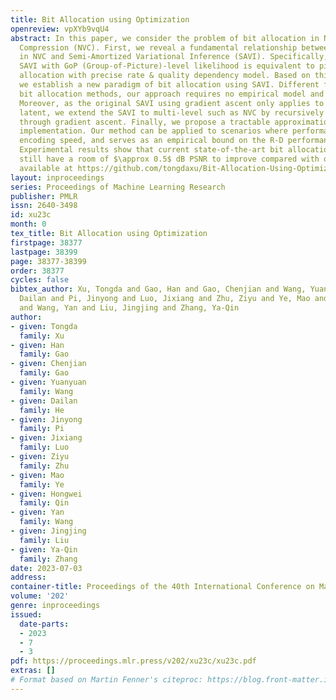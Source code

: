 ```yaml
---
title: Bit Allocation using Optimization
openreview: vpXYb9vqU4
abstract: In this paper, we consider the problem of bit allocation in Neural Video
  Compression (NVC). First, we reveal a fundamental relationship between bit allocation
  in NVC and Semi-Amortized Variational Inference (SAVI). Specifically, we show that
  SAVI with GoP (Group-of-Picture)-level likelihood is equivalent to pixel-level bit
  allocation with precise rate & quality dependency model. Based on this equivalence,
  we establish a new paradigm of bit allocation using SAVI. Different from previous
  bit allocation methods, our approach requires no empirical model and is thus optimal.
  Moreover, as the original SAVI using gradient ascent only applies to single-level
  latent, we extend the SAVI to multi-level such as NVC by recursively applying back-propagating
  through gradient ascent. Finally, we propose a tractable approximation for practical
  implementation. Our method can be applied to scenarios where performance outweights
  encoding speed, and serves as an empirical bound on the R-D performance of bit allocation.
  Experimental results show that current state-of-the-art bit allocation algorithms
  still have a room of $\approx 0.5$ dB PSNR to improve compared with ours. Code is
  available at https://github.com/tongdaxu/Bit-Allocation-Using-Optimization.
layout: inproceedings
series: Proceedings of Machine Learning Research
publisher: PMLR
issn: 2640-3498
id: xu23c
month: 0
tex_title: Bit Allocation using Optimization
firstpage: 38377
lastpage: 38399
page: 38377-38399
order: 38377
cycles: false
bibtex_author: Xu, Tongda and Gao, Han and Gao, Chenjian and Wang, Yuanyuan and He,
  Dailan and Pi, Jinyong and Luo, Jixiang and Zhu, Ziyu and Ye, Mao and Qin, Hongwei
  and Wang, Yan and Liu, Jingjing and Zhang, Ya-Qin
author:
- given: Tongda
  family: Xu
- given: Han
  family: Gao
- given: Chenjian
  family: Gao
- given: Yuanyuan
  family: Wang
- given: Dailan
  family: He
- given: Jinyong
  family: Pi
- given: Jixiang
  family: Luo
- given: Ziyu
  family: Zhu
- given: Mao
  family: Ye
- given: Hongwei
  family: Qin
- given: Yan
  family: Wang
- given: Jingjing
  family: Liu
- given: Ya-Qin
  family: Zhang
date: 2023-07-03
address: 
container-title: Proceedings of the 40th International Conference on Machine Learning
volume: '202'
genre: inproceedings
issued:
  date-parts:
  - 2023
  - 7
  - 3
pdf: https://proceedings.mlr.press/v202/xu23c/xu23c.pdf
extras: []
# Format based on Martin Fenner's citeproc: https://blog.front-matter.io/posts/citeproc-yaml-for-bibliographies/
---
```


